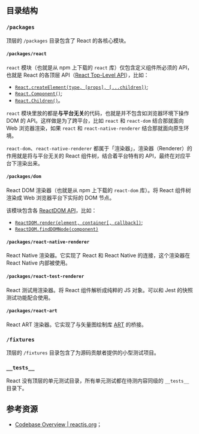 ## 目录结构

### `/packages`

顶层的 `/packages` 目录包含了 React 的各核心模块。

#### `/packages/react`

`react` 模块（也就是从 npm 上下载的 `react` 库）仅包含定义组件所必须的 API，也就是 React 的各顶层 API（[React Top-Level API](https://reactjs.org/docs/react-api.html#react)），比如：

* [`React.createElement(type, [props], [...children])`](https://reactjs.org/docs/react-api.html#createelement);
* [`React.Component()`](https://reactjs.org/docs/react-api.html#reactcomponent);
* [`React.Children()`](https://reactjs.org/docs/react-api.html#reactchildren)。

`react` 模块里放的都是**与平台无关**的代码，也就是并不包含如浏览器环境下操作 DOM 的 API。这样做是为了跨平台，比如 `react` 和 `react-dom` 结合那就面向 Web 浏览器渲染，如果 `react` 和 `react-native-renderer` 结合那就面向原生环境。

`react-dom`、`react-native-renderer` 都属于「渲染器」，渲染器（Renderer）的作用就是将与平台无关的 React 组件树，结合着平台特有的 API，最终在对应平台下渲染出来。

#### `/packages/dom`

React DOM 渲染器（也就是从 npm 上下载的 `react-dom` 库）。将 React 组件树渲染成 Web 浏览器平台下实际的 DOM 节点。

该模块包含各 [ReactDOM API](https://reactjs.org/docs/react-dom.html)，比如：

* [`ReactDOM.render(element, container[, callback])`](https://reactjs.org/docs/react-dom.html#render);
* [`ReactDOM.findDOMNode(component)`](https://reactjs.org/docs/react-dom.html#finddomnode)

#### `/packages/react-native-renderer`

React Native 渲染器。它实现了 React 和 React Native 的连接，这个渲染器在 React Native 内部被使用。

#### `/packages/react-test-renderer`

React 测试用渲染器。将 React 组件解析成纯粹的 JS 对象。可以和 Jest 的快照测试功能配合使用。

#### `/packages/react-art`

React ART 渲染器。它实现了与矢量图绘制库 [ART](https://github.com/sebmarkbage/art/) 的桥接。

### `/fixtures`

顶层的 `/fixtures` 目录包含了为源码贡献者提供的小型测试项目。

### `__tests__`

React 没有顶层的单元测试目录，所有单元测试都在待测内容同级的 `__tests__` 目录下。

## 参考资源

* [Codebase Overview | reactjs.org](https://reactjs.org/docs/codebase-overview.html)；
